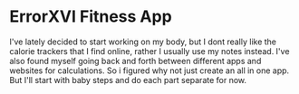 # ErrorXVI Fitness App
 I've lately decided to start working on my body, but I dont really like the calorie trackers that I find online, rather I usually use my notes instead. I've also found myself going back and forth between different apps and websites for calculations. So i figured why not just create an all in one app. But I'll start with baby steps and do each part separate for now.
